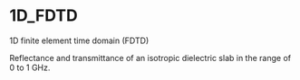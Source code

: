 # 1D_FDTD

1D finite element time domain (FDTD)

Reflectance and transmittance of an isotropic dielectric slab in the range of 0 to 1 GHz.
